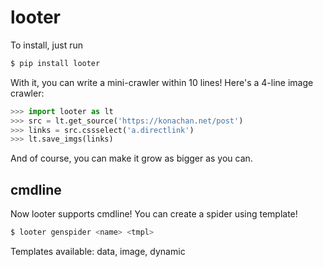 # looter
To install, just run
``` bash
$ pip install looter
```
With it, you can write a mini-crawler within 10 lines!
Here's a 4-line image crawler:
``` python
>>> import looter as lt
>>> src = lt.get_source('https://konachan.net/post')
>>> links = src.cssselect('a.directlink')
>>> lt.save_imgs(links)
```
And of course, you can make it grow as bigger as you can.

## cmdline
Now looter supports cmdline! You can create a spider using template!
``` bash
$ looter genspider <name> <tmpl>
```
Templates available: data, image, dynamic